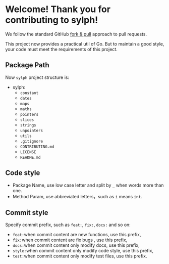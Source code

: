 # Welcome! Thank you for contributing to sylph!

We follow the standard GitHub [fork & pull](https://help.github.com/en/github/collaborating-with-issues-and-pull-requests/about-pull-requests#fork--pull) approach to pull requests.

This project now provides a practical util of Go. But to maintain a good style, your code must meet the requirements of this project.

## Package Path

Now `sylph` project structure is:

- sylph:
    - `constant`
    - `dates`
    - `maps`
    - `maths`
    - `pointers`
    - `slices`
    - `strings`
    - `unpointers`
    - `utils`
    - `.gitignore`
    - `CONTRIBUTING.md`
    - `LICENSE`
    - `README.md`


## Code style

- Package Name, use low case letter and split by `_` when words more than one.
- Method Param, use abbreviated letters，such as `i` means `int`.

## Commit style

Specify commit prefix, such as `feat:`, `fix:`, `docs:` and so on:

- `feat:`when commit content are new functions, use this prefix,
- `fix:`when commit content are fix bugs , use this prefix,
- `docs:`when commit content only modify docs, use this prefix,
- `style:`when commit content only modify code style, use this prefix,
- `test:`when commit content only modify test files, use this prefix.

















